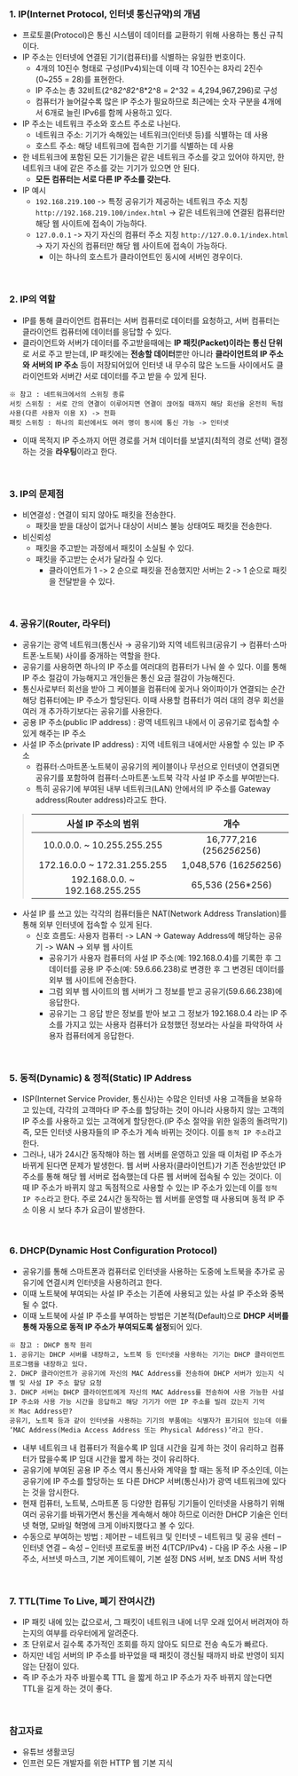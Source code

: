 ### 1. IP(Internet Protocol, 인터넷 통신규약)의 개념
- 프로토콜(Protocol)은 통신 시스템이 데이터를 교환하기 위해 사용하는 통신 규칙이다.
- IP 주소는 인터넷에 연결된 기기(컴퓨터)를 식별하는 유일한 번호이다.
  - 4개의 10진수 형태로 구성(IPv4)되는데 이때 각 10진수는 8자리 2진수(0~255 = 28)를 표현한다.
  - IP 주소는 총 32비트(2^8*2^8*2^8*2^8 = 2^32 = 4,294,967,296)로 구성
  - 컴퓨터가 늘어갈수록 많은 IP 주소가 필요하므로 최근에는 숫자 구분을 4개에서 6개로 늘린 IPv6를 함께 사용하고 있다.
- IP 주소는 네트워크 주소와 호스트 주소로 나뉜다.
  - 네트워크 주소: 기기가 속해있는 네트워크(인터넷 등)를 식별하는 데 사용
  - 호스트 주소: 해당 네트워크에 접속한 기기를 식별하는 데 사용
- 한 네트워크에 포함된 모든 기기들은 같은 네트워크 주소를 갖고 있어야 하지만, 한 네트워크 내에 같은 주소를 갖는 기기가 있으면 안 된다.
  - **모든 컴퓨터는 서로 다른 IP 주소를 갖는다.**
- IP 예시
  - `192.168.219.100` -> 특정 공유기가 제공하는 네트워크 주소 지칭 `http://192.168.219.100/index.html` -> 같은 네트워크에 연결된 컴퓨터만 해당 웹 사이트에 접속이 가능하다.
  - `127.0.0.1` -> 자기 자신의 컴퓨터 주소 지칭 `http://127.0.0.1/index.html` -> 자기 자신의 컴퓨터만 해당 웹 사이트에 접속이 가능하다.
    - 이는 하나의 호스트가 클라이언트인 동시에 서버인 경우이다.

<br/>

### 2. IP의 역할
- IP를 통해 클라이언트 컴퓨터는 서버 컴퓨터로 데이터를 요청하고, 서버 컴퓨터는 클라이언트 컴퓨터에 데이터를 응답할 수 있다.
- 클라이언트와 서버가 데이터를 주고받을때에는 **IP 패킷(Packet)이라는 통신 단위**로 서로 주고 받는데, IP 패킷에는 **전송할 데이터**뿐만 아니라 **클라이언트의 IP 주소와 서버의 IP 주소** 등이 저장되어있어 인터넷 내 무수히 많은 노드들 사이에서도 클라이언트와 서버간 서로 데이터를 주고 받을 수 있게 된다.
```
※ 참고 : 네트워크에서의 스위칭 종류
서킷 스위칭 : 서로 간의 연결이 이루어지면 연결이 끊어질 때까지 해당 회선을 온전히 독점 사용(다른 사용자 이용 X) -> 전화
패킷 스위칭 : 하나의 회선에서도 여러 명이 동시에 통신 가능 -> 인터넷
```
- 이때 목적지 IP 주소까지 어떤 경로를 거쳐 데이터를 보낼지(최적의 경로 선택) 결정하는 것을 **라우팅**이라고 한다.

<br/>

### 3. IP의 문제점
- 비연결성 : 연결이 되지 않아도 패킷을 전송한다.
  - 패킷을 받을 대상이 없거나 대상이 서비스 불능 상태여도 패킷을 전송한다.
- 비신뢰성
  - 패킷을 주고받는 과정에서 패킷이 소실될 수 있다.
  - 패킷을 주고받는 순서가 달라질 수 있다.
    - 클라이언트가 1 -> 2 순으로 패킷을 전송했지만 서버는 2 -> 1 순으로 패킷을 전달받을 수 있다.

<br/>

### 4. 공유기(Router, 라우터)
- 공유기는 광역 네트워크(통신사 → 공유기)와 지역 네트워크(공유기 → 컴퓨터·스마트폰·노트북) 사이를 중개하는 역할을 한다.
- 공유기를 사용하면 하나의 IP 주소를 여러대의 컴퓨터가 나눠 쓸 수 있다. 이를 통해 IP 주소 절감이 가능해지고 개인들은 통신 요금 절감이 가능해진다.
- 통신사로부터 회선을 받아 그 케이블을 컴퓨터에 꽂거나 와이파이가 연결되는 순간 해당 컴퓨터에는 IP 주소가 할당된다. 이때 사용할 컴퓨터가 여러 대의 경우 회선을 여러 개 추가하기보다는 공유기를 사용한다.
- 공용 IP 주소(public IP address) : 광역 네트워크 내에서 이 공유기로 접속할 수 있게 해주는 IP 주소
- 사설 IP 주소(private IP address) : 지역 네트워크 내에서만 사용할 수 있는 IP 주소
  - 컴퓨터·스마트폰·노트북이 공유기의 케이블이나 무선으로 인터넷이 연결되면 공유기를 포함하여 컴퓨터·스마트폰·노트북 각각 사설 IP 주소를 부여받는다.
  - 특히 공유기에 부여된 내부 네트워크(LAN) 안에서의 IP 주소를 Gateway address(Router address)라고도 한다.
> |사설 IP 주소의 범위|개수|
> |:--:|:--:|
> |10.0.0.0. ~ 10.255.255.255|16,777,216 (256*256*256)|
> |172.16.0.0 ~ 172.31.255.255|1,048,576 (16*256*256)|
> |192.168.0.0. ~ 192.168.255.255|65,536 (256*256)|
- 사설 IP 를 쓰고 있는 각각의 컴퓨터들은 NAT(Network Address Translation)를 통해 외부 인터넷에 접속할 수 있게 된다.
  - 신호 흐름도: 사용자 컴퓨터 -> LAN -> Gateway Address에 해당하는 공유기 -> WAN -> 외부 웹 사이트
    - 공유기가 사용자 컴퓨터의 사설 IP 주소(예: 192.168.0.4)를 기록한 후 그 데이터를 공용 IP 주소(예: 59.6.66.238)로 변경한 후 그 변경된 데이터를 외부 웹 사이트에 전송한다.
    - 그럼 외부 웹 사이트의 웹 서버가 그 정보를 받고 공유기(59.6.66.238)에 응답한다.
    - 공유기는 그 응답 받은 정보를 받아 보고 그 정보가 192.168.0.4 라는 IP 주소를 가지고 있는 사용자 컴퓨터가 요청했던 정보라는 사실을 파악하여 사용자 컴퓨터에게 응답한다.

<br/>

### 5. 동적(Dynamic) & 정적(Static) IP Address
+ ISP(Internet Service Provider, 통신사)는 수많은 인터넷 사용 고객들을 보유하고 있는데, 각각의 고객마다 IP 주소를 할당하는 것이 아니라 사용하지 않는 고객의 IP 주소를 사용하고 있는 고객에게 할당한다.(IP 주소 절약을 위한 일종의 돌려막기) 즉, 모든 인터넷 사용자들의 IP 주소가 계속 바뀌는 것이다. 이를 `동적 IP 주소`라고 한다.
+ 그러나, 내가 24시간 동작해야 하는 웹 서버를 운영하고 있을 때 이처럼 IP 주소가 바뀌게 된다면 문제가 발생한다. 웹 서버 사용자(클라이언트)가 기존 전송받았던 IP 주소를 통해 해당 웹 서버로 접속했는데 다른 웹 서버에 접속될 수 있는 것이다. 이때 IP 주소가 바뀌지 않고 독점적으로 사용할 수 있는 IP 주소가 있는데 이를 `정적 IP 주소`라고 한다. 주로 24시간 동작하는 웹 서버를 운영할 때 사용되며 동적 IP 주소 이용 시 보다 추가 요금이 발생한다.

<br/>

### 6. DHCP(Dynamic Host Configuration Protocol)
+ 공유기를 통해 스마트폰과 컴퓨터로 인터넷을 사용하는 도중에 노트북을 추가로 공유기에 연결시켜 인터넷을 사용하려고 한다.
+ 이때 노트북에 부여되는 사설 IP 주소는 기존에 사용되고 있는 사설 IP 주소와 중복될 수 없다.
+ 이때 노트북에 사설 IP 주소를 부여하는 방법은 기본적(Default)으로 **DHCP 서버를 통해 자동으로 동적 IP 주소가 부여되도록 설정**되어 있다.
```
※ 참고 : DHCP 동작 원리
1. 공유기는 DHCP 서버를 내장하고, 노트북 등 인터넷을 사용하는 기기는 DHCP 클라이언트 프로그램을 내장하고 있다.
2. DHCP 클라이언트가 공유기에 자신의 MAC Address를 전송하여 DHCP 서버가 있는지 식별 및 사설 IP 주소 할당 요청
3. DHCP 서버는 DHCP 클라이언트에게 자신의 MAC Address를 전송하여 사용 가능한 사설 IP 주소와 사용 가능 시간을 응답하고 해당 기기가 어떤 IP 주소를 빌려 갔는지 기억
※ Mac Address란?
공유기, 노트북 등과 같이 인터넷을 사용하는 기기의 부품에는 식별자가 표기되어 있는데 이를 ‘MAC Address(Media Access Address 또는 Physical Address)’라고 한다.
```
+ 내부 네트워크 내 컴퓨터가 적을수록 IP 임대 시간을 길게 하는 것이 유리하고 컴퓨터가 많을수록 IP 임대 시간을 짧게 하는 것이 유리하다.
+ 공유기에 부여된 공용 IP 주소 역시 통신사와 계약을 할 때는 동적 IP 주소인데, 이는 공유기에 IP 주소를 할당하는 또 다른 DHCP 서버(통신사)가 광역 네트워크에 있다는 것을 암시한다.
+ 현재 컴퓨터, 노트북, 스마트폰 등 다양한 컴퓨팅 기기들이 인터넷을 사용하기 위해 여러 공유기를 바꿔가면서 통신을 계속해서 해야 하므로 이러한 DHCP 기술은 인터넷 혁명, 모바일 혁명에 크게 이바지했다고 볼 수 있다.
+ 수동으로 부여하는 방법 : 제어판 – 네트워크 및 인터넷 – 네트워크 및 공유 센터 – 인터넷 연결 – 속성 – 인터넷 프로토콜 버전 4(TCP/IPv4) - 다음 IP 주소 사용 – IP 주소, 서브넷 마스크, 기본 게이트웨이, 기본 설정 DNS 서버, 보조 DNS 서버 작성

<br/>

### 7. TTL(Time To Live, 폐기 잔여시간)
+ IP 패킷 내에 있는 값으로서, 그 패킷이 네트워크 내에 너무 오래 있어서 버려져야 하는지의 여부를 라우터에게 알려준다.
+ 초 단위로서 길수록 추가적인 조회를 하지 않아도 되므로 전송 속도가 빠르다.
+ 하지만 네임 서버의 IP 주소를 바꾸었을 때 패킷이 갱신될 때까지 바로 반영이 되지 않는 단점이 있다.
+ 즉 IP 주소가 자주 바뀔수록 TTL 을 짧게 하고 IP 주소가 자주 바뀌지 않는다면 TTL을 길게 하는 것이 좋다.

<br/>

### 참고자료
+ 유튜브 생활코딩
+ 인프런 모든 개발자를 위한 HTTP 웹 기본 지식
